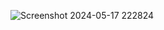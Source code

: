 ![Screenshot 2024-05-17 222824](https://github.com/Nur-Adnan/Expanding_Cards/assets/56475820/72a50788-46f6-4389-9ad0-0f7927a8bdd2)
